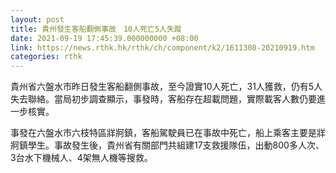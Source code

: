 ```yaml
---
layout: post
title: 貴州發生客船翻側事故　10人死亡5人失蹤
date: 2021-09-19 17:45:39.000000000 +08:00
link: https://news.rthk.hk/rthk/ch/component/k2/1611308-20210919.htm
categories: rthk
---
```


貴州省六盤水市昨日發生客船翻側事故，至今證實10人死亡，31人獲救，仍有5人失去聯絡。當局初步調查顯示，事發時，客船存在超載問題，實際載客人數仍要進一步核實。

事發在六盤水市六枝特區牂牁鎮，客船駕駛員已在事故中死亡，船上乘客主要是牂牁鎮學生。事故發生後，貴州省有關部門共組建17支救援隊伍，出動800多人次、3台水下機械人、4架無人機等搜救。
